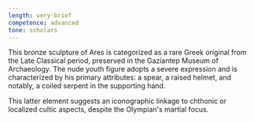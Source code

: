 ```yaml
---
length: very-brief
competence: advanced
tone: scholars
---
```

This bronze sculpture of Ares is categorized as a rare Greek original from the Late Classical period, preserved in the Gaziantep Museum of Archaeology. The nude youth figure adopts a severe expression and is characterized by his primary attributes: a spear, a raised helmet, and notably, a coiled serpent in the supporting hand.

<!-- more -->

This latter element suggests an iconographic linkage to chthonic or localized cultic aspects, despite the Olympian's martial focus.
